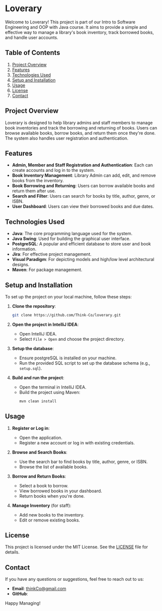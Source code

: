 # Loverary

Welcome to Loverary! This project is part of our Intro to Software Engineering and OOP with Java course. It aims to provide a simple and effective way to manage a library's book inventory, track borrowed books, and handle user accounts. 

## Table of Contents
1. [Project Overview](#project-overview)
2. [Features](#features)
3. [Technologies Used](#technologies-used)
4. [Setup and Installation](#setup-and-installation)
5. [Usage](#usage)
6. [License](#license)
7. [Contact](#contact)

## Project Overview

Loverary is designed to help library admins and staff members to manage book inventories and track the borrowing and returning of books. Users can browse available books, borrow books, and return them once they're done. The system also handles user registration and authentication.

## Features

- **Admin, Member and Staff Registration and Authentication**: Each can create accounts and log in to the system.
- **Book Inventory Management**: Library Admin can add, edit, and remove books from the inventory.
- **Book Borrowing and Returning**: Users can borrow available books and return them after use.
- **Search and Filter**: Users can search for books by title, author, genre, or ISBN.
- **User Dashboard**: Users can view their borrowed books and due dates.

## Technologies Used

- **Java**: The core programming language used for the system.
- **Java Swing**: Used for building the graphical user interface.
- **PostgreSQL**: A popular and efficient database to store user and book information.
- **Jira**: For effective project management.
- **Visual Paradigm**: For depicting models and high/low level architectural designs.
- **Maven**: For package management.

## Setup and Installation

To set up the project on your local machine, follow these steps:

1. **Clone the repository**:
    ```bash
    git clone https://github.com/Think-Co/loverary.git
    ```

2. **Open the project in IntelliJ IDEA**:
    - Open IntelliJ IDEA.
    - Select `File > Open` and choose the project directory.

3. **Setup the database**:
    - Ensure postgreSQL is installed on your machine.
    - Run the provided SQL script to set up the database schema (e.g., `setup.sql`).

4. **Build and run the project**:
    - Open the terminal in IntelliJ IDEA.
    - Build the project using Maven:
      ```bash
      mvn clean install
      ```

## Usage

1. **Register or Log in**:
   - Open the application.
   - Register a new account or log in with existing credentials.

2. **Browse and Search Books**:
   - Use the search bar to find books by title, author, genre, or ISBN.
   - Browse the list of available books.

3. **Borrow and Return Books**:
   - Select a book to borrow.
   - View borrowed books in your dashboard.
   - Return books when you're done.

4. **Manage Inventory** (for staff):
   - Add new books to the inventory.
   - Edit or remove existing books.

## License

This project is licensed under the MIT License. See the [LICENSE](LICENSE) file for details.

## Contact

If you have any questions or suggestions, feel free to reach out to us:

- **Email**: thinkCo@gmail.com
- **GitHub**: [](https://github.com/Think-Co)

Happy Managing!
